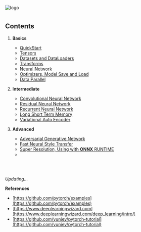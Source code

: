 ![logo](logo/pytorch_logo.svg)

#

## Contents

1. **Basics**
    - [QuickStart](tutorials/01-basics/01-quickstart/main.py)
    - [Tensors](tutorials/01-basics/02-tensors/main.py)
    - [Datasets and DataLoaders](tutorials/01-basics/03-dataset-dataloaders/main.py)
    - [Transforms](tutorials/01-basics/04-transforms/main.py)
    - [Neural Network](tutorials/01-basics/05-neural-network/main.py)
    - [Optimizers, Model Save and Load](tutorials/01-basics/06-optim-save-load/main.py)
    - [Data Parallel](tutorials/01-basics/07-data-parallel/main.py)
   

2. **Intermediate**
    - [Convolutional Neural Network](tutorials/02-intermediate/01-convolutional-nn/main.py)
    - [Residual Neural Network](tutorials/02-intermediate/02-deep-residual-nn/main.py)
    - [Recurrent Neural Network](tutorials/02-intermediate/03-recurrent-nn/main.py)
    - [Long Short Term Memory](tutorials/02-intermediate/04-lstm-network/main.py)
    - [Variational Auto Encoder](tutorials/02-intermediate/05-var-auto-encode/main.py)
   

3. **Advanced**
    - [Adversarial Generative Network](https://github.com/yakhyo/DCGAN-pt)
    - [Fast Neural Style Transfer](https://github.com/yakhyo/Fast-Neural-Style-Transfer)
    - [Super Resolution, Using with **ONNX** RUNTIME](tutorials/03-advanced/03-super-resolution-onnx/main.py)
    - 
   


<br>
<br>

_Updating..._

**References**
   - [https://github.com/pytorch/examples](https://github.com/pytorch/examples)
   - [https://www.deeplearningwizard.com](https://www.deeplearningwizard.com/deep_learning/intro/)
   - [https://github.com/yunjey/pytorch-tutorial](https://github.com/yunjey/pytorch-tutorial)
